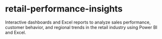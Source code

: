 # retail-performance-insights
Interactive dashboards and Excel reports to analyze sales performance, customer behavior, and regional trends in the retail industry using Power BI and Excel.
